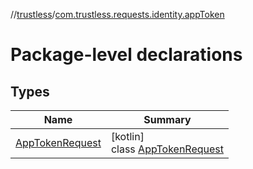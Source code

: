 //[trustless](../../index.md)/[com.trustless.requests.identity.appToken](index.md)

# Package-level declarations

## Types

| Name | Summary |
|---|---|
| [AppTokenRequest](-app-token-request/index.md) | [kotlin]<br>class [AppTokenRequest](-app-token-request/index.md) |
